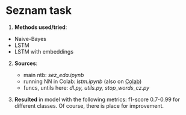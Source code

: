 # Seznam task

1. **Methods used/tried**:
- Naive-Bayes
- LSTM
- LSTM with embeddings

2. **Sources**:
   - main ntb:                     _sez_eda.ipynb_
   - running NN in Colab:          _lstm.ipynb_ (also on [Colab](https://colab.research.google.com/drive/18bEoC_w9kz_-fBVy3F4MJNxyIBNVaNtN#scrollTo=6CENenHLcz1T))
   - funcs, untils here:           _dl.py, utils.py, stop_words_cz.py_

3. **Resulted** in model with the following metrics:
   f1-score 0.7-0.99 for different classes.
   Of course, there is place for improvement.